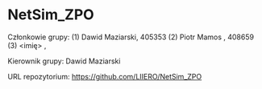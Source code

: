 # NetSim_ZPO

Członkowie grupy:
(1) Dawid Maziarski, 405353
(2) Piotr Mamos , 408659
(3) <imię> <nazwisko>, <nr indeksu>

Kierownik grupy: Dawid Maziarski

URL repozytorium: https://github.com/LIIERO/NetSim_ZPO
